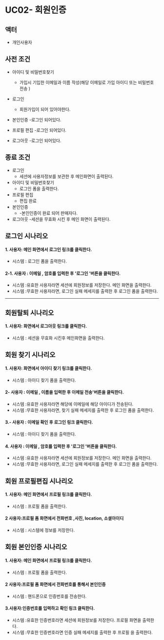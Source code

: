# UC02- 회원인증


## 액터
- 개인사용자

## 사전 조건
- 아이디 및 비밀번호찾기
  - 가입시 기입한 이메일과 이름 작성(해당 이메일로 가입 아이디 또는 비밀번호 전송 )

- 로그인
   - 회원가입이 되어 있어야한다.
- 본인인증 
   -로그인 되어있다.
- 프로필 편집
   -로그인 되어있다.
- 로그아웃
   -로그인 되어있다.
## 종료 조건
- 로그인
   - 세션에 사용자정보를 보관한 후 메인화면이 출력된다.
- 아이디 및 비밀번호찾기
   - 로그인 폼을 출력한다. 
 - 프로필 편집
   - 편집 완료
- 본인인증 
   - -본인인증이 완료 되어 판매자다.
- 로그아웃
   -세션을 무효화 시킨 후 메인 화면이 출력된다. 
   
## 로그인 시나리오

#### 1. 사용자: 메인 화면에서 로그인 링크를 클릭한다.
   - 시스템 : 로그인 폼을 출력한다. 

#### 2-1. 사용자 : 이메일 , 암호를 입력한 후  '로그인 '버튼을 클릭한다.
   - 시스템 :유효한 사용자라면 세션에 회원정보를 저장한다. 메인 화면을 출력한다. 
   - 시스템 :무효한 사용자라면, 로그인 실패 메세지를 출력한 후 로그인 폼을 출력한다. 

<hr>

## 회원탈퇴 시나리오

#### 1. 사용자: 화면에서 로그아웃 링크를 클릭한다.
   - 시스템 : 세션을 무효화 시킨후 메인화면을 출력한다. 

## 회원 찾기 시나리오

#### 1. 사용자: 화면에서 아이디 찾기 링크를 클릭한다.
   - 시스템 : 아이디 찾기 폼을 출력한다. 
#### 2- 사용자 : 이메일 , 이름을 입력한 후  이메일 전송'버튼을 클릭한다.
   - 시스템 :유효한 사용자라면 해당에 이메일에 해당 아이디가 전송된다.
   - 시스템 :무효한 사용자라면, 찾기 실패 메세지를 출력한 후 로그인 폼을 출력한다. 
#### 3.- 사용자 : 이메일 확인 후 로그인 링크 클릭한다.
  - 시스템 : 아이디 찾기 폼을 출력한다. 
#### 4. 사용자 : 이메일 , 암호를 입력한 후  '로그인 '버튼을 클릭한다.
   - 시스템 :유효한 사용자라면 세션에 회원정보를 저장한다. 메인 화면을 출력한다. 
   - 시스템 :무효한 사용자라면, 로그인 실패 메세지를 출력한 후 로그인 폼을 출력한다. 

## 회원 프로필편집 시나리오

#### 1. 사용자: 메인 화면에서 프로필  링크를 클릭한다.
   - 시스템 : 프로필 폼을 출력한다. 
#### 2 사용자:프로필 폼 화면에서 전화번호 ,사진, location, 소셜아이디
   - 시스템 : 시스템에 정보를 저장한다. 

## 회원 본인인증 시나리오

#### 1. 사용자: 메인 화면에서 프로필  링크를 클릭한다.
   - 시스템 : 프로필 폼을 출력한다. 
#### 2 사용자:프로필 폼 화면에서 전화번호를 통해서 본인인증
   - 시스템 : 핸드폰으로 인증번호를 전송한다.
#### 3.사용자:인증번호를 입력하고 확인 링크 클릭한다.
   - 시스템 :유효한 인증번호라면 세션에 회원정보를 저장한다. 프로필 화면을  출력한다. 
   - 시스템 :무효한 인증번호라면  인증 실패 메세지를 출력한 후 프로필 을 출력한다. 